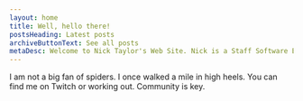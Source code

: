 ```yaml
---
layout: home
title: Well, hello there!
postsHeading: Latest posts
archiveButtonText: See all posts
metaDesc: Welcome to Nick Taylor's Web Site. Nick is a Staff Software Engineer focusing on front-end technologies and tooling.
---
```


I am not a big fan of spiders. I once walked a mile in high heels. You can find me on Twitch or working out. Community is key.
